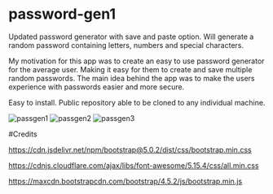 # password-gen1
Updated password generator with save and paste option. Will generate a random password containing letters, numbers and special characters.

My motivation for this app was to create an easy to use password generator for the average user. Making it easy for them to create and save multiple random passwords. The main idea behind the app was to make the users experience with passwords easier and more secure.

Easy to install. Public repository able to be cloned to any individual machine.



![passgen1](assets/images/passgen1.png)
![passgen2](assets/images/passgen2.png)
![passgen3](assets/images/passgen3.png)


#Credits

https://cdn.jsdelivr.net/npm/bootstrap@5.0.2/dist/css/bootstrap.min.css

https://cdnjs.cloudflare.com/ajax/libs/font-awesome/5.15.4/css/all.min.css

https://maxcdn.bootstrapcdn.com/bootstrap/4.5.2/js/bootstrap.min.js

